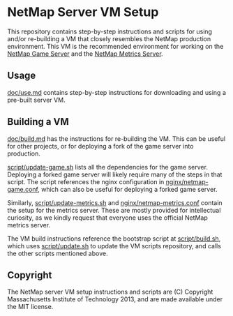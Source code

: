# NetMap Server VM Setup

This repository contains step-by-step instructions and scripts for using and/or
re-building a VM that closely resembles the NetMap production environment. This
VM is the recommended environment for working on the
[NetMap Game Server](https://github.com/netmap/netmap-game-server) and the
[NetMap Metrics Server](https://github.com/netmap/netmap-metrics-server).


## Usage

[doc/use.md](doc/use.md) contains step-by-step instructions for downloading and
using a pre-built server VM.


## Building a VM

[doc/build.md](doc/build.md) has the instructions for re-building the VM. This
can be useful for other projects, or for deploying a fork of the game server
into production.

[script/update-game.sh](script/update-game.sh) lists all the dependencies for
the game server. Deploying a forked game server will likely require many of the
steps in that script. The script references the nginx configuration in
[nginx/netmap-game.conf](script/netmap-game.conf), which can also be useful for
deploying a forked game server.

Similarly, [script/update-metrics.sh](script/update-metrics.sh) and
[nginx/netmap-metrics.conf](script/netmap-metrics.conf) contain the setup for
the metrics server. These are mostly provided for intellectual curiosity, as we
kindly request that everyone uses the official NetMap metrics server.

The VM build instructions reference the bootstrap script at
[script/build.sh](script/build.sh), which uses
[script/update.sh](script/update.sh) to update the VM scripts repository, and
calls the other scripts mentioned above.


## Copyright

The NetMap server VM setup instructions and scripts are (C) Copyright
Massachusetts Institute of Technology 2013, and are made available under the
MIT license.
